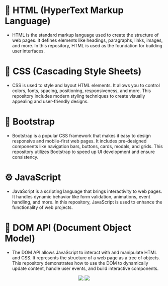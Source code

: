 

# 🧱 HTML (HyperText Markup Language)
- HTML is the standard markup language used to create the structure of web pages. It defines elements like headings, paragraphs, links, images, and more. In this repository, HTML is used as the foundation for building user interfaces.

# 🎨 CSS (Cascading Style Sheets)
- CSS is used to style and layout HTML elements. It allows you to control colors, fonts, spacing, positioning, responsiveness, and more. This repository includes modern styling techniques to create visually appealing and user-friendly designs.

# 🎀 Bootstrap
- Bootstrap is a popular CSS framework that makes it easy to design responsive and mobile-first web pages. It includes pre-designed components like navigation bars, buttons, cards, modals, and grids. This repository utilizes Bootstrap to speed up UI development and ensure consistency.

# ⚙️ JavaScript
- JavaScript is a scripting language that brings interactivity to web pages. It handles dynamic behavior like form validation, animations, event handling, and more. In this repository, JavaScript is used to enhance the functionality of web projects.

# 🌳 DOM API (Document Object Model)
- The DOM API allows JavaScript to interact with and manipulate HTML and CSS. It represents the structure of a web page as a tree of objects. This repository demonstrates how to use the DOM to dynamically update content, handle user events, and build interactive components.


<div align="center">
    <img src="https://skillicons.dev/icons?i=react,bootstrap,mui,html,css,vscode,github,figma,tailwind,git,r" />
    <img src="https://skillicons.dev/icons?i=nodejs,python,javascript,typescript,express,firebase,mongodb,c,java,nextjs,mysql,flask" /><br>
</div>
